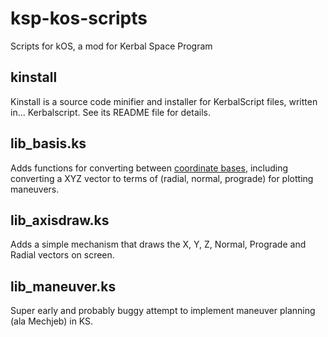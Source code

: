 # ksp-kos-scripts
Scripts for kOS, a mod for Kerbal Space Program

## kinstall

Kinstall is a source code minifier and installer for KerbalScript files, written in... Kerbalscript.  See its README file for details.

## lib_basis.ks
Adds functions for converting between [coordinate bases](https://en.wikipedia.org/wiki/Basis_(linear_algebra)#Ordered_bases_and_coordinates), including converting a XYZ vector to terms of (radial, normal, prograde) for plotting maneuvers.

## lib_axisdraw.ks
Adds a simple mechanism that draws the X, Y, Z, Normal, Prograde and Radial vectors on screen.

## lib_maneuver.ks
Super early and probably buggy attempt to implement maneuver planning (ala Mechjeb) in KS.
